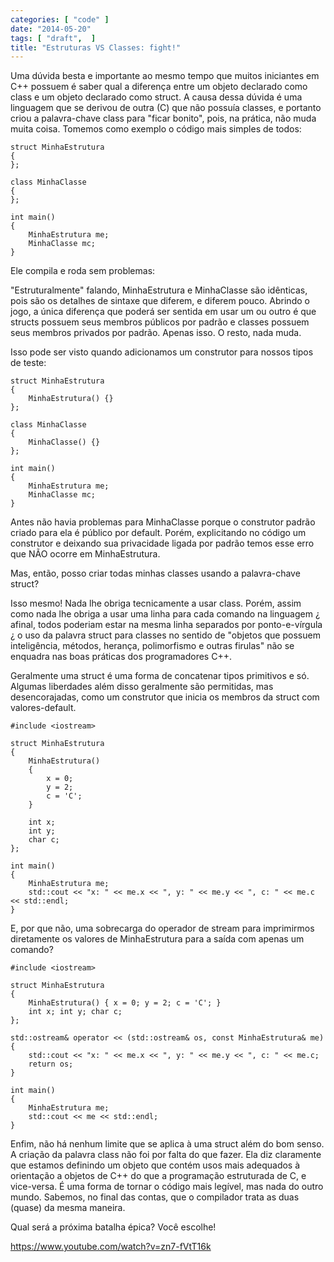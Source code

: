```yaml
---
categories: [ "code" ]
date: "2014-05-20"
tags: [ "draft",  ]
title: "Estruturas VS Classes: fight!"
---
```


Uma dúvida besta e importante ao mesmo tempo que muitos iniciantes em C++ possuem é saber qual a diferença entre um objeto declarado como class e um objeto declarado como struct. A causa dessa dúvida é uma linguagem que se derivou de outra (C) que não possuía classes, e portanto criou a palavra-chave class para "ficar bonito", pois, na prática, não muda muita coisa. Tomemos como exemplo o código mais simples de todos:

    struct MinhaEstrutura
    {
    };
    
    class MinhaClasse
    {
    };
    
    int main()
    {
        MinhaEstrutura me;
        MinhaClasse mc;
    }
    

Ele compila e roda sem problemas:


"Estruturalmente" falando, MinhaEstrutura e MinhaClasse são idênticas, pois são os detalhes de sintaxe que diferem, e diferem pouco. Abrindo o jogo, a única diferença que poderá ser sentida em usar um ou outro é que structs possuem seus membros públicos por padrão e classes possuem seus membros privados por padrão. Apenas isso. O resto, nada muda.

Isso pode ser visto quando adicionamos um construtor para nossos tipos de teste:

    struct MinhaEstrutura
    {
        MinhaEstrutura() {}
    };
    
    class MinhaClasse
    {
        MinhaClasse() {}
    };
    
    int main()
    {
        MinhaEstrutura me;
        MinhaClasse mc;
    }
    


Antes não havia problemas para MinhaClasse porque o construtor padrão criado para ela é público por default. Porém, explicitando no código um construtor e deixando sua privacidade ligada por padrão temos esse erro que NÃO ocorre em MinhaEstrutura.

Mas, então, posso criar todas minhas classes usando a palavra-chave struct?

Isso mesmo! Nada lhe obriga tecnicamente a usar class. Porém, assim como nada lhe obriga a usar uma linha para cada comando na linguagem ¿ afinal, todos poderiam estar na mesma linha separados por ponto-e-vírgula ¿ o uso da palavra struct para classes no sentido de "objetos que possuem inteligência, métodos, herança, polimorfismo e outras firulas" não se enquadra nas boas práticas dos programadores C++.

Geralmente uma struct é uma forma de concatenar tipos primitivos e só. Algumas liberdades além disso geralmente são permitidas, mas desencorajadas, como um construtor que inicia os membros da struct com valores-default.

    #include <iostream>
    
    struct MinhaEstrutura
    {
        MinhaEstrutura()
        {
            x = 0;
            y = 2;
            c = 'C';
        }
    
        int x;
        int y;
        char c;
    };
    
    int main()
    {
        MinhaEstrutura me;
        std::cout << "x: " << me.x << ", y: " << me.y << ", c: " << me.c << std::endl;
    }
    


E, por que não, uma sobrecarga do operador de stream para imprimirmos diretamente os valores de MinhaEstrutura para a saída com apenas um comando?

    #include <iostream>
    
    struct MinhaEstrutura
    {
        MinhaEstrutura() { x = 0; y = 2; c = 'C'; }
        int x; int y; char c;
    };
    
    std::ostream& operator << (std::ostream& os, const MinhaEstrutura& me)
    {
        std::cout << "x: " << me.x << ", y: " << me.y << ", c: " << me.c;
        return os;
    }
    
    int main()
    {
        MinhaEstrutura me;
        std::cout << me << std::endl;
    }
    


Enfim, não há nenhum limite que se aplica à uma struct além do bom senso. A criação da palavra class não foi por falta do que fazer. Ela diz claramente que estamos definindo um objeto que contém usos mais adequados à orientação a objetos de C++ do que a programação estruturada de C, e vice-versa. É uma forma de tornar o código mais legível, mas nada do outro mundo. Sabemos, no final das contas, que o compilador trata as duas (quase) da mesma maneira.

Qual será a próxima batalha épica? Você escolhe!

https://www.youtube.com/watch?v=zn7-fVtT16k

